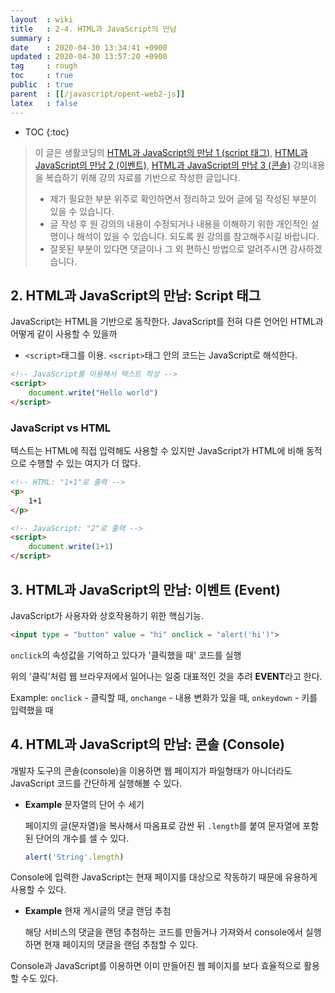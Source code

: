 ```yaml
---
layout  : wiki
title   : 2-4. HTML과 JavaScript의 만남
summary : 
date    : 2020-04-30 13:34:41 +0900
updated : 2020-04-30 13:57:20 +0900
tag     : rough
toc     : true
public  : true
parent  : [[/javascript/opent-web2-js]]
latex   : false
---
```

* TOC
{:toc}

> 이 글은 생활코딩의 [HTML과 JavaScript의 만남 1 (script 태그)](https://opentutorials.org/course/3085/18778), [HTML과 JavaScript의 만남 2 (이벤트)](https://opentutorials.org/course/3085/18782), [HTML과 JavaScript의 만남 3 (콘솔)](https://opentutorials.org/course/3085/18869) 강의내용을 복습하기 위해 강의 자료를 기반으로 작성한 글입니다.
>
> * 제가 필요한 부분 위주로 확인하면서 정리하고 있어 글에 덜 작성된 부분이 있을 수 있습니다.
> * 글 작성 후 원 강의의 내용이 수정되거나 내용을 이해하기 위한 개인적인 설명이나 해석이 있을 수 있습니다. 되도록 원 강의를 참고해주시길 바랍니다.
> * 잘못된 부분이 있다면 댓글이나 그 외 편하신 방법으로 알려주시면 감사하겠습니다.

## 2. HTML과 JavaScript의 만남: Script 태그

JavaScript는 HTML을 기반으로 동작한다. JavaScript를 전혀 다른 언어인 HTML과 어떻게 같이 사용할 수 있을까

* `<script>`태그를 이용. `<script>`태그 안의 코드는 JavaScript로 해석한다.

```html
<!-- JavaScript를 이용해서 텍스트 작성 -->
<script>
    document.write("Hello world")
</script>
```

### JavaScript vs HTML

텍스트는 HTML에 직접 입력해도 사용할 수 있지만 JavaScript가 HTML에 비해 동적으로 수행할 수 있는 여지가 더 많다.

```html
<!-- HTML: "1+1"로 출력 -->
<p>
    1+1
</p>

<!-- JavaScript: "2"로 출력 -->
<script>
    document.write(1+1)
</script>
```

## 3. HTML과 JavaScript의 만남: 이벤트 (Event)

JavaScript가 사용자와 상호작용하기 위한 핵심기능.

```html
<input type = "button" value = "hi" onclick = "alert('hi')">
```

`onclick`의 속성값을 기억하고 있다가 '클릭했을 때' 코드를 실행

위의 '클릭'처럼 웹 브라우저에서 일어나는 일중 대표적인 것을 추려 **EVENT**라고 한다.

Example: `onclick` - 클릭할 때, `onchange` - 내용 변화가 있을 때, `onkeydown` - 키를 입력했을 때

## 4. HTML과 JavaScript의 만남: 콘솔 (Console)

개발자 도구의 콘솔(console)을 이용하면 웹 페이지가 파일형태가 아니더라도 JavaScript 코드를 간단하게 실행해볼 수 있다.

* **Example** 문자열의 단어 수 세기

  페이지의 글(문자열)을 복사해서 따옴표로 감싼 뒤 `.length`를 붙여 문자열에 포함된 단어의 개수를 셀 수 있다.

  ```JavaScript
  alert('String'.length)
  ```

Console에 입력한 JavaScript는 현재 페이지를 대상으로 작동하기 때문에 유용하게 사용할 수 있다.

* **Example** 현재 게시글의 댓글 랜덤 추첨
  
  해당 서비스의 댓글을 랜덤 추첨하는 코드를 만들거나 가져와서 console에서 실행하면 현재 페이지의 댓글을 랜덤 추첨할 수 있다.

Console과 JavaScript를 이용하면 이미 만들어진 웹 페이지를 보다 효율적으로 활용할 수도 있다.

